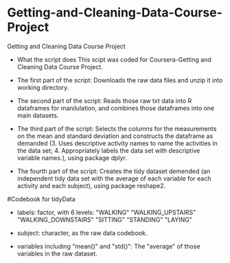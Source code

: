 # Getting-and-Cleaning-Data-Course-Project
Getting and Cleaning Data Course Project

- What the script does
This scipt was coded for Coursera-Getting and Cleaning Data Course Project.

- The first part of the script: 
Downloads the raw data files and unzip it into working directory.

- The second part of the script: 
Reads those raw txt data into R dataframes for manilulation, and combines those dataframes into one main datasets.

- The third part of the script: 
Selects the columns for the measurements on the mean and standard deviation and constructs the dataframe as demanded (3. Uses descriptive activity names to name the activities in the data set; 4. Appropriately labels the data set with descriptive variable names.), using package dplyr.

- The fourth part of the script: 
Creates the tidy dataset demended (an independent tidy data set with the average of each variable for each activity and each subject), using package reshape2.

#Codebook for tidyData
- labels: 
factor, with 6 levels: 
"WALKING" "WALKING_UPSTAIRS" "WALKING_DOWNSTAIRS" 
"SITTING" "STANDING" "LAYING"

- subject: 
character, as the raw data codebook.

- variables including "mean()" and "std()": 
The "average" of those variables in the raw dataset.
